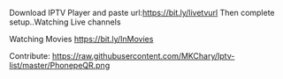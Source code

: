 Download IPTV Player and paste url:https://bit.ly/livetvurl
Then complete setup..Watching Live channels

Watching Movies https://bit.ly/InMovies


Contribute:
https://raw.githubusercontent.com/MKChary/Iptv-list/master/PhonepeQR.png
